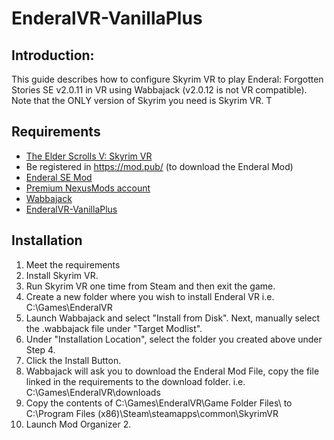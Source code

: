 # EnderalVR-VanillaPlus

## Introduction:

This guide describes how to configure Skyrim VR to play Enderal: Forgotten Stories SE v2.0.11 in VR using Wabbajack (v2.0.12 is not VR compatible). Note that the ONLY version of Skyrim you need is Skyrim VR. T

## Requirements

- [The Elder Scrolls V: Skyrim VR](https://store.steampowered.com/app/611670/The_Elder_Scrolls_V_Skyrim_VR/)
- Be registered in https://mod.pub/ (to download the Enderal Mod)
- [Enderal SE Mod](https://mod.pub/enderal-se/38/files)
- [Premium NexusMods account](https://www.nexusmods.com/)
- [Wabbajack](https://www.wabbajack.org/#/)
- [EnderalVR-VanillaPlus](https://www.nexusmods.com/enderalspecialedition/mods/993)

## Installation

1. Meet the requirements
2. Install Skyrim VR.
3. Run Skyrim VR one time from Steam and then exit the game.
4. Create a new folder where you wish to install Enderal VR i.e. C:\Games\EnderalVR
5. Launch Wabbajack and select "Install from Disk". Next, manually select the .wabbajack file under "Target Modlist".
6. Under "Installation Location", select the folder you created above under Step 4.
7. Click the Install Button.
8. Wabbajack will ask you to download the Enderal Mod File, copy the file linked in the requirements to the download folder. i.e. C:\Games\EnderalVR\downloads
9. Copy the contents of C:\Games\EnderalVR\Game Folder Files\ to C:\Program Files (x86)\Steam\steamapps\common\SkyrimVR
10. Launch Mod Organizer 2.
